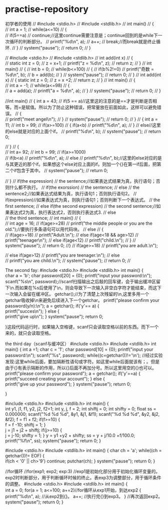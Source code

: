 # practise-repository
初学者的使用
// #include <stdio.h>
// #include <stdlib.h>
// int main()
// {   
//     int a = 1;
//     while(a<=10)
//     {   
//         if(5==a)
//             continue;//这里continue需要注意是；continue回到的是while下一次循环的判断部分。
//         printf("%d\n", a);
//         a++;
//         break;//而break就是终止循环.
//     }
//     system("pause");
//     return 0;
// }





// #include <stdio.h>
// #include <stdlib.h>
// int add(int x)
// {   
//     static int z = 0;
//     z = x+1;
//     printf("z = %d\n", z);
//     return z;
// }
// int main()
// {
//     int b = 0;
//     while(b<=100)
//     {
//         if(b%2!=0)
//             printf("奇数 = %d\n", b);
//         b = add(b);
//     }
//     system("pause");
//     return 0;
// }
// int add(int x)
// {   static int z = 0;
//     z = x +2;
//     return z;
// }
// int main()
// {   
//     int a = -1;
//     while(a<=98)
//     {   
//         a = add(a);
//         printf("a = %d\n", a);
//     }
//     system("pause");
//     return 0;
// }



//int main()
// {   int a = 43;
//     if(5 == a)//这里这的注意的是==才是判断是否相等。而=是赋值。所以为了防止这种错误，把常量放在前面如此，这样可以避免错误。
//     {   
//         printf("meet angel\n");
//     }
//     system("pause");
//     return 0;
// }
// {   int a = 11;
//     int b = 99;
//     if(a>=100)
//     {   if(a<b)
//         printf("%d\n", a);
//     }
//     else//这里的else就是对应的上面个if。
//     printf("%d\n", b);
//     system("pause");
//     return 0;

// }
// {   
//     int a= 92;
//     int b = 99;
//     if(a>=1000)  
//         if(b<a)
//         printf("%d\n", a);
//         else
//             printf("%d\n", b);//这里的else对应的是与其更近的那个if。如果想这个else对应上面的if。则加一个{}在第一if后面，把第二个if包含于其中。
//     system("pause");
//     return 0;

// }
// if(the expression)
//     the sentence;//如果表达式结果为真，执行语句；否则什么都不执行。
// if(the exorssion)
//     the sentence;
// else
//     the sentence2;//如果表达式结果为真，执行语句1；否则执行语句2。
// if(expression)//如果表达式为真，则执行语句1；否则判断下一个表达式。
//     the first sentence;
// else if(the second expression)
//     the second sentence;//如果表达式2为真，执行表达式2，否则执行表达式3.
// else   
//     the third sentence;
// int main()
// {   
//     int age = 16;
//     if(age>=28)
//         printf("the middle people or you are the old.");//要执行多条语句可以用代码块。
//     else
//     {   
//         if(age>=18)
//             printf("Adult.\n");
//         else if(age<18 && age>12)
//             printf("teenager\n");
//         else if(age<12)
//             printf("child.\n");
//     }
//     system("pause");
//     return 0;
//}
//     if(age>=18)
//         printf("you are adult.\n");
        
//     else if(age>12)
//         printf("you are teenager.\n");
//     else    
//         printf("you are child.\n");
//     system("pause");
//     return 0;
//



The second fay:
#include <stdio.h>
#include <stdlib.h>
 int main()
 {   
     char a = 'b';
     char password[20] = {0};
     printf("input your password:\n");
     scanf("%s\n", password);//scanf扫描输出之后敲的回车键，会于输出缓冲区留下\n.而如果在%s后使用了\n，则会导致下一次输入非空白字符才能结束，而这下一次输入会留在缓冲区。
     getchar();//为了清楚上次残留的\n,这里多用一个getchar吸收掉\n来避免后续进入下一个getchar。
     printf("please confirm your password(y/n):\n");
     a = getchar();
     if('y'== a)
     {  
        printf("succes\n");
     }
     else
     {  
        printf("give up\n");
     }
     system("pause");
     return 0;

 }这段代码运行时，如果输入空格键，scanf只会读取空格以前的东西。而下一个来的，就只会读取空格。


the third day（scanf与缓冲区）
#include <stdio.h>
#include <stdlib.h>
int main()
{  int a =1;
   char c = '1';
   char password[10] = {0};
   printf("input your password:\n");
   scanf("%s", password);
   while((c=getchar())!='\n');    //经过实验发现:这里while后面，要加隔断性语句或字符。如这里while后面就该有；。但是由于{}有表示隔断的作用，所以{}后面不再加分号。所以这里用空的{}也可以。
   printf("please confirm your password");
   a = getchar();
   if('y'==a)
   {  
      printf("succeed creating your account");
   }
   else
   {  
      printf("give up your password");
   }
   system("pause");
   return 0;

}


#include <stdio.h>
#include <stdlib.h>
int main()
{   
    int y1, j1, f1, y2, j2, f2=1;
    int y, j, f = 2;
    int shiftj = 0;
    int shifty = 0;
    float ss = 0.000000;
    scanf("%d %d %d", &y1, &j1, &f1);
    scanf("%d %d %d", &y2, &j2, &f2);
    f = f1 + f2;
    if(f>=10)
    {   
        f = f -10;
        shiftj = 1;
    }    
    j = j1 + j2 + shiftj;
    if(j>=10)
    {   
        j = j-10;
        shifty = 1;
    }
    y = y1 +y2 + shifty;
    ss = y + j/10.0 +f/100.0;
    printf("%f\n", ss);
    system("pause");
    return 0;
}



#include <stdio.h>
#include <stdlib.h>
int main()
{   char ch = 'a';
    while((ch = getchar())!= EOF)
    {   
        if(ch < '0' || ch>'9')
            continue;
            putchar(ch);
    }
    system("pause");
    return 0;
}


//for循环
//for(exp1; exp2; exp:3)
//exp1是初始化部分用于初始化循环变量的。exp2时判断部分，用于判断循环时候的终止。表exp3为调整部分，用于循环条件的调整。
#include <stdio.h>
#include <stdlib.h>
int main()
{   
    int a = 0;
    for(a = 1; a<=100; a+=2)//for循环从exp1开始，到达exp2
    {   
        printf("%d\n", a);  //从exp2到{}。
        a++;                //执行完{}到exp3。
    }                       //再次返回exp2。
    system("pause");
    return 0;
}



